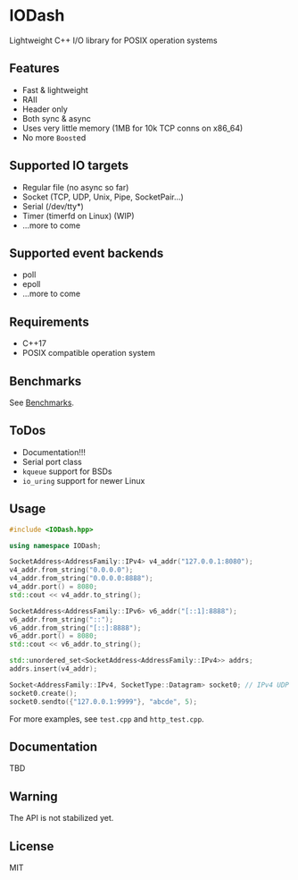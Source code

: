 # IODash
Lightweight C++ I/O library for POSIX operation systems

## Features
- Fast & lightweight
- RAII
- Header only
- Both sync & async
- Uses very little memory (1MB for 10k TCP conns on x86_64)
- No more `Boost`ed

## Supported IO targets
- Regular file (no async so far)
- Socket (TCP, UDP, Unix, Pipe, SocketPair...)
- Serial (/dev/tty*)
- Timer (timerfd on Linux) (WIP)
- ...more to come

## Supported event backends
- poll
- epoll
- ...more to come

## Requirements
- C++17
- POSIX compatible operation system

## Benchmarks
See [Benchmarks](./Benchmarks).

## ToDos
- Documentation!!!
- Serial port class
- `kqueue` support for BSDs
- `io_uring` support for newer Linux

## Usage
```cpp
#include <IODash.hpp>

using namespace IODash;
```

```cpp
SocketAddress<AddressFamily::IPv4> v4_addr("127.0.0.1:8080");
v4_addr.from_string("0.0.0.0");
v4_addr.from_string("0.0.0.0:8888");
v4_addr.port() = 8080;
std::cout << v4_addr.to_string();

SocketAddress<AddressFamily::IPv6> v6_addr("[::1]:8888");
v6_addr.from_string("::");
v6_addr.from_string("[::]:8888");
v6_addr.port() = 8080;
std::cout << v6_addr.to_string();

std::unordered_set<SocketAddress<AddressFamily::IPv4>> addrs;
addrs.insert(v4_addr);
```

```cpp
Socket<AddressFamily::IPv4, SocketType::Datagram> socket0; // IPv4 UDP
socket0.create();
socket0.sendto({"127.0.0.1:9999"}, "abcde", 5);
```

For more examples, see `test.cpp` and `http_test.cpp`.

## Documentation
TBD

## Warning
The API is not stabilized yet.

## License
MIT